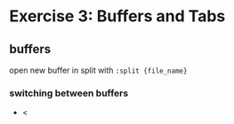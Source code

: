 # Exercise 3: Buffers and Tabs

## buffers

open new buffer in split with `:split {file_name}` 

### switching between buffers

- <C-w><

